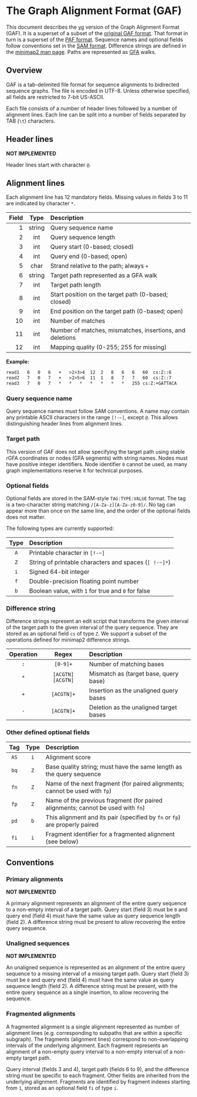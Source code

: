 # The Graph Alignment Format (GAF)

This document describes the [vg](https://github.com/vgteam/vg) version of the Graph Alignment Format (GAF).
It is a superset of a subset of the [original GAF format](https://github.com/lh3/gfatools/blob/master/doc/rGFA.md).
That format in turn is a superset of the [PAF format](https://github.com/lh3/miniasm/blob/master/PAF.md).
Sequence names and optional fields follow conventions set in the [SAM format](https://samtools.github.io/hts-specs/SAMv1.pdf).
Difference strings are defined in the [minimap2 man page](https://lh3.github.io/minimap2/minimap2.html).
Paths are represented as [GFA](https://gfa-spec.github.io/GFA-spec/GFA1.html) walks.

## Overview

GAF is a tab-delimited file format for sequence alignments to bidirected sequence graphs.
The file is encoded in UTF-8.
Unless otherwise specified, all fields are restricted to 7-bit US-ASCII.

Each file consists of a number of header lines followed by a number of alignment lines.
Each line can be split into a number of fields separated by TAB (`\t`) characters.

## Header lines

**NOT IMPLEMENTED**

Header lines start with character `@`.

## Alignment lines

Each alignment line has 12 mandatory fields.
Missing values in fields 3 to 11 are indicated by character `*`.

|Field|Type  |Description|
|----:|:----:|:----------|
|1    |string|Query sequence name|
|2    |int   |Query sequence length|
|3    |int   |Query start (0-based; closed)|
|4    |int   |Query end (0-based; open)|
|5    |char  |Strand relative to the path; always `+`|
|6    |string|Target path represented as a GFA walk|
|7    |int   |Target path length|
|8    |int   |Start position on the target path (0-based; closed)|
|9    |int   |End position on the target path (0-based; open)|
|10   |int   |Number of matches|
|11   |int   |Number of matches, mismatches, insertions, and deletions|
|12   |int   |Mapping quality (0-255; 255 for missing)|

**Example:**
```txt
read1 	6 	0 	6 	+ 	>2>3>4 	12 	2 	8 	6 	6 	60 	cs:Z::6
read2 	7 	0 	7 	+ 	>2>5>6 	11 	1 	8 	7 	7 	60 	cs:Z::7
read3 	7 	0 	7 	* 	* 	* 	* 	* 	* 	* 	255	cs:Z:+GATTACA
```

### Query sequence name

Query sequence names must follow SAM conventions.
A name may contain any printable ASCII characters in the range `[!-~]`, except `@`.
This allows distinguishing header lines from alignment lines.

### Target path

This version of GAF does not allow specifying the target path using stable rGFA coordinates or nodes (GFA segments) with string names.
Nodes must have positive integer identifiers.
Node identifier `0` cannot be used, as many graph implementations reserve it for technical purposes.

### Optional fields

Optional fields are stored in the SAM-style `TAG:TYPE:VALUE` format.
The tag is a two-character string matching `/[A-Za-z][A-Za-z0-9]/`.
No tag can appear more than once on the same line, and the order of the optional fields does not matter.

The following types are currently supported:

|Type|Description|
|:--:|:----------|
|`A` |Printable character in `[!-~]`|
|`Z` |String of printable characters and spaces (`[ !-~]*`)|
|`i` |Signed 64-bit integer|
|`f` |Double-precision floating point number|
|`b` |Boolean value, with `1` for true and `0` for false|

### Difference string

Difference strings represent an edit script that transforms the given interval of the target path to the given interval of the query sequence.
They are stored as an optional field `cs` of type `Z`.
We support a subset of the operations defined for minimap2 difference strings.

|Operation|Regex   |Description|
|:-------:|:------:|:----------|
|`:`      |`[0-9]+`|Number of matching bases|
|`*`      |`[ACGTN][ACGTN]`|Mismatch as (target base, query base)|
|`+`      |`[ACGTN]+`|Insertion as the unaligned query bases|
|`-`      |`[ACGTN]+`|Deletion as the unaligned target bases|

### Other defined optional fields

|Tag |Type|Description|
|:--:|:--:|:----------|
|`AS`|`i` |Alignment score|
|`bq`|`Z` |Base quality string; must have the same length as the query sequence|
|`fn`|`Z` |Name of the next fragment (for paired alignments; cannot be used with `fp`)|
|`fp`|`Z` |Name of the previous fragment (for paired alignments; cannot be used with `fn`)|
|`pd`|`b` |This alignment and its pair (specified by `fn` or `fp`) are properly paired|
|`fi`|`i` |Fragment identifier for a fragmented alignment (see below)|

## Conventions

### Primary alignments

**NOT IMPLEMENTED**

A primary alignment represents an alignment of the entire query sequence to a non-empty interval of a target path.
Query start (field 3) must be `0` and query end (field 4) must have the same value as query sequence length (field 2).
A difference string must be present to allow recovering the entire query sequence.

### Unaligned sequences

**NOT IMPLEMENTED**

An unaligned sequence is represented as an alignment of the entire query sequence to a missing interval of a missing target path.
Query start (field 3) must be `0` and query end (field 4) must have the same value as query sequence length (field 2).
A difference string must be present, with the entire query sequence as a single insertion, to allow recovering the sequence.

### Fragmented alignments

A fragmented alignment is a single alignment represented as number of alignment lines (e.g. corresponding to subpaths that are within a specific subgraph).
The fragments (alignment lines) correspond to non-overlapping intervals of the underlying alignment.
Each fragment represents an alignment of a non-empty query interval to a non-empty interval of a non-empty target path.

Query interval (fields 3 and 4), target path (fields 6 to 9), and the difference string must be specific to each fragment.
Other fields are inherited from the underlying alignment.
Fragments are identified by fragment indexes starting from `1`, stored as an optional field `fi` of type `i`.
